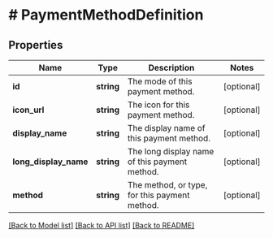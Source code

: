 # # PaymentMethodDefinition

## Properties

Name | Type | Description | Notes
------------ | ------------- | ------------- | -------------
**id** | **string** | The mode of this payment method. | [optional]
**icon_url** | **string** | The icon for this payment method. | [optional]
**display_name** | **string** | The display name of this payment method. | [optional]
**long_display_name** | **string** | The long display name of this payment method. | [optional]
**method** | **string** | The method, or type, for this payment method. | [optional]

[[Back to Model list]](../../README.md#models) [[Back to API list]](../../README.md#endpoints) [[Back to README]](../../README.md)
